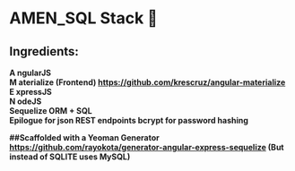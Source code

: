 

# AMEN_SQL Stack 🙏
## Ingredients:<br />
<b>A<b /> ngularJS<br />
<b>M<b /> aterialize (Frontend) https://github.com/krescruz/angular-materialize<br />
<b>E<b /> xpressJS<br />
<b>N<b /> odeJS<br />
Sequelize ORM + <b>SQL<b /> <br />
Epilogue for json REST endpoints
bcrypt for password hashing

##Scaffolded with a Yeoman Generator https://github.com/rayokota/generator-angular-express-sequelize
(But instead of SQLITE uses MySQL)

